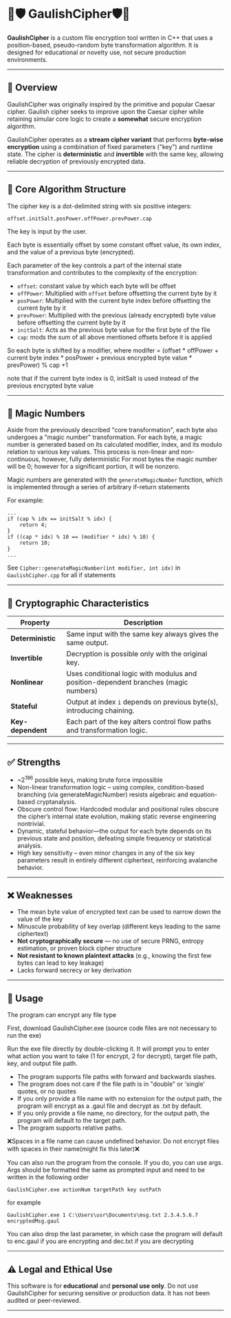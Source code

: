 # 🐗🛡️ GaulishCipher🛡️🐗

**GaulishCipher** is a custom file encryption tool written in C++ that uses a position-based, pseudo-random byte transformation algorithm. It is designed for educational or novelty use, not secure production environments.

---

## 🔐 Overview
GaulishCipher was originally inspired by the primitive and popular Caesar cipher. Gaulish cipher seeks to improve upon the Caesar cipher while retaining simular core logic to create a <b>somewhat</b> secure encryption algorithm.

GaulishCipher operates as a **stream cipher variant** that performs **byte-wise encryption** using a combination of fixed parameters ("key") and runtime state. The cipher is **deterministic** and **invertible** with the same key, allowing reliable decryption of previously encrypted data.

---

## 🧪 Core Algorithm Structure

The cipher key is a dot-delimited string with six positive integers:

```
offset.initSalt.posPower.offPower.prevPower.cap
```
The key is input by the user.

Each byte is essentially offset by some constant offset value, its own index, and the value of a previous byte (encrypted).


Each parameter of the key controls a part of the internal state transformation and contributes to the complexity of the encryption:

- `offset`: constant value by which each byte will be offset
- `offPower`:  Multiplied with `offset`  before offsetting the current byte by it
- `posPower`: Multiplied with the current byte index before offsetting the current byte by it
- `prevPower`: Multiplied with the previous (already encrypted) byte value before offsetting the current byte by it
- `initSalt`: Acts as the previous byte value for the first byte of the file
- `cap`: mods the sum of all above mentioned offsets before it is applied

So each byte is shifted by a modifier, 
where modifer = (offset * offPower + current byte index * posPower + previous encrypted byte value * prevPower) % cap +1

note that if the current byte index is 0, initSalt is used instead of the previous encrypted byte value

---

## 🔄 Magic Numbers

Aside from the previously described "core transformation", each byte also undergoes a "magic number" transformation.
For each byte, a magic number is generated based on its calculated modifier, index, and its modulo relation to various key values.
This process is non-linear and non-continuous, however, fully deterministic
For most bytes the magic number will be 0; however for a significant portion, it will be nonzero.

Magic numbers are generated with the `generateMagicNumber` function, which is implemented through a series of arbitrary if-return statements

For example:
```
...
if (cap % idx == initSalt % idx) {
	return 4;
}
if ((cap * idx) % 10 == (modifier * idx) % 10) {
	return 10;
}
...
```
See `Cipher::generateMagicNumber(int modifier, int idx)` in `GaulishCipher.cpp` for all if statements

---

## 🧠 Cryptographic Characteristics

| Property             | Description                                                                        |
|----------------------|------------------------------------------------------------------------------------|
| **Deterministic**    | Same input with the same key always gives the same output.                         |
| **Invertible**       | Decryption is possible only with the original key.                                 |
| **Nonlinear**        | Uses conditional logic with modulus and position-dependent branches (magic numbers)|
| **Stateful**         | Output at index `i` depends on previous byte(s), introducing chaining.             |
| **Key-dependent**    | Each part of the key alters control flow paths and transformation logic.           |

---

## ✅ Strengths

- ~2<sup>186</sup> possible keys, making brute force impossible
- Non-linear transformation logic – using complex, condition-based branching (via generateMagicNumber) resists algebraic and equation-based cryptanalysis.
- Obscure control flow: Hardcoded modular and positional rules obscure the cipher’s internal state evolution, making static reverse engineering nontrivial.
- Dynamic, stateful behavior—the output for each byte depends on its previous state and position, defeating simple frequency or statistical analysis.
- High key sensitivity – even minor changes in any of the six key parameters result in entirely different ciphertext, reinforcing avalanche behavior.

---

## ❌ Weaknesses

- The mean byte value of encrypted text can be used to narrow down the value of the key
- Minuscule probability of key overlap (different keys leading to the same ciphertext)
- **Not cryptographically secure** — no use of secure PRNG, entropy estimation, or proven block cipher structure
- **Not resistant to known plaintext attacks** (e.g., knowing the first few bytes can lead to key leakage)
- Lacks forward secrecy or key derivation

---

## 🚀 Usage

The program can encrypt any file type

First, download GaulishCipher.exe (source code files are not necessary to run the exe)

Run the exe file directly by double-clicking it. It will prompt you to enter what action you want to take (1 for encrypt, 2 for decrypt), target file path, key, and output file path.

- The program supports file paths with forward and backwards slashes. 
- The program does not care if the file path is in "double" or 'single' quotes, or no quotes
- If you only provide a file name with no extension for the output path, the program will encrypt as a .gaul file and decrypt as .txt by default.
- If you only provide a file name, no directory, for the output path, the program will default to the target path.
- The program supports relative paths.

❌Spaces in a file name can cause undefined behavior. Do not encrypt files with spaces in their name(might fix this later)❌

You can also run the program from the console. If you do, you can use args. Args should be formatted the same as prompted input and need to be written in the following order

`GaulishCipher.exe actionNum targetPath key outPath`

for example

`GaulishCipher.exe 1 C:\Users\usr\Documents\msg.txt 2.3.4.5.6.7 encryptedMsg.gaul`

You can also drop the last parameter, in which case the program will default to enc.gaul if you are encrypting and dec.txt if you are decrypting


---

## ⚠️ Legal and Ethical Use

This software is for **educational** and **personal use only**. Do not use GaulishCipher for securing sensitive or production data. It has not been audited or peer-reviewed.

---
